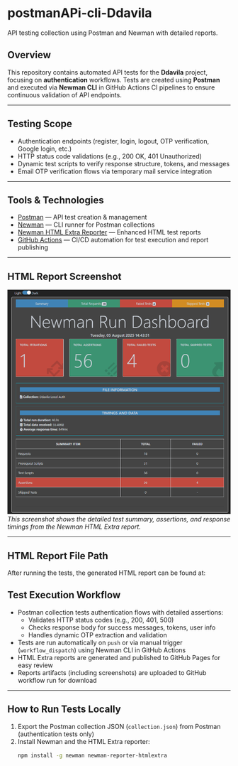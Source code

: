 # postmanAPi-cli-Ddavila
API testing collection using Postman and Newman with detailed reports.
## Overview
This repository contains automated API tests for the **Ddavila** project, focusing on **authentication** workflows. Tests are created using **Postman** and executed via **Newman CLI** in GitHub Actions CI pipelines to ensure continuous validation of API endpoints.

---

## Testing Scope

- Authentication endpoints (register, login, logout, OTP verification, Google login, etc.)
- HTTP status code validations (e.g., 200 OK, 401 Unauthorized)
- Dynamic test scripts to verify response structure, tokens, and messages
- Email OTP verification flows via temporary mail service integration

---

## Tools & Technologies

- [Postman](https://www.postman.com/) — API test creation & management  
- [Newman](https://github.com/postmanlabs/newman) — CLI runner for Postman collections  
- [Newman HTML Extra Reporter](https://github.com/DannyDainton/newman-reporter-htmlextra) — Enhanced HTML test reports  
- [GitHub Actions](https://github.com/features/actions) — CI/CD automation for test execution and report publishing

---
## HTML Report Screenshot

![Newman HTML Extra Report Screenshot](Screenshot_1.png)  
*This screenshot shows the detailed test summary, assertions, and response timings from the Newman HTML Extra report.*


---

## HTML Report File Path

After running the tests, the generated HTML report can be found at:



## Test Execution Workflow

- Postman collection tests authentication flows with detailed assertions:
  - Validates HTTP status codes (e.g., 200, 401, 500)
  - Checks response body for success messages, tokens, user info
  - Handles dynamic OTP extraction and validation
- Tests are run automatically on `push` or via manual trigger (`workflow_dispatch`) using Newman CLI in GitHub Actions
- HTML Extra reports are generated and published to GitHub Pages for easy review
- Reports artifacts (including screenshots) are uploaded to GitHub workflow run for download

---

## How to Run Tests Locally

1. Export the Postman collection JSON (`collection.json`) from Postman (authentication tests only)  
2. Install Newman and the HTML Extra reporter:
   ```bash
   npm install -g newman newman-reporter-htmlextra
